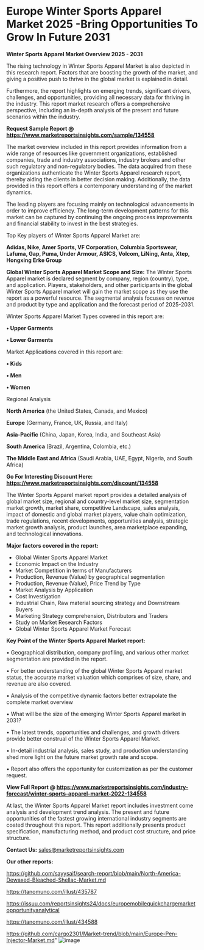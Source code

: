 # Europe Winter Sports Apparel Market 2025 -Bring Opportunities To Grow In Future 2031

<Strong> Winter Sports Apparel Market Overview 2025 - 2031</strong>

The rising technology in Winter Sports Apparel Market is also depicted in this research report. Factors that are boosting the growth of the market, and giving a positive push to thrive in the global market is explained in detail.

Furthermore, the report highlights on emerging trends, significant drivers, challenges, and opportunities, providing all necessary data for thriving in the industry. This report market research offers a comprehensive perspective, including an in-depth analysis of the present and future scenarios within the industry.

<strong>Request Sample Report @ <a href=https://www.marketreportsinsights.com/sample/134558>https://www.marketreportsinsights.com/sample/134558</a></strong>

The market overview included in this report provides information from a wide range of resources like government organizations, established companies, trade and industry associations, industry brokers and other such regulatory and non-regulatory bodies. The data acquired from these organizations authenticate the Winter Sports Apparel research report, thereby aiding the clients in better decision making. Additionally, the data provided in this report offers a contemporary understanding of the market dynamics.

The leading players are focusing mainly on technological advancements in order to improve efficiency. The long-term development patterns for this market can be captured by continuing the ongoing process improvements and financial stability to invest in the best strategies.

Top Key players of Winter Sports Apparel Market are:

<strong>Adidas, Nike, Amer Sports, VF Corporation, Columbia Sportswear, Lafuma, Gap, Puma, Under Armour, ASICS, Volcom, LiNing, Anta, Xtep, Hongxing Erke Group</strong>

<strong><b>Global Winter Sports Apparel Market Scope and Size:</b></strong>
The Winter Sports Apparel market is declared segment by company, region (country), type, and application. Players, stakeholders, and other participants in the global Winter Sports Apparel market will gain the market scope as they use the report as a powerful resource. The segmental analysis focuses on revenue and product by type and application and the forecast period of 2025-2031.

Winter Sports Apparel Market Types covered in this report are:

<strong>• Upper Garments

• Lower Garments</strong>

Market Applications covered in this report are:

<strong>• Kids

• Men

• Women</strong> 

Regional Analysis

<strong>North America</strong> (the United States, Canada, and Mexico)

<strong>Europe</strong> (Germany, France, UK, Russia, and Italy)

<strong>Asia-Pacific</strong> (China, Japan, Korea, India, and Southeast Asia)

<strong>South America</strong> (Brazil, Argentina, Colombia, etc.)

<strong>The Middle East and Africa</strong> (Saudi Arabia, UAE, Egypt, Nigeria, and South Africa)

<strong>Go For Interesting Discount Here: <a href=https://www.marketreportsinsights.com/discount/134558>https://www.marketreportsinsights.com/discount/134558</a></strong>

The Winter Sports Apparel market report provides a detailed analysis of global market size, regional and country-level market size, segmentation market growth, market share, competitive Landscape, sales analysis, impact of domestic and global market players, value chain optimization, trade regulations, recent developments, opportunities analysis, strategic market growth analysis, product launches, area marketplace expanding, and technological innovations.

<strong><b>Major factors covered in the report:</b></strong>
<ul>
  <li>Global Winter Sports Apparel Market </li>
  <li>Economic Impact on the Industry</li>
  <li>Market Competition in terms of Manufacturers</li>
  <li>Production, Revenue (Value) by geographical segmentation</li>
  <li>Production, Revenue (Value), Price Trend by Type</li>
  <li>Market Analysis by Application</li>
  <li>Cost Investigation</li>
  <li>Industrial Chain, Raw material sourcing strategy and Downstream Buyers</li>
  <li>Marketing Strategy comprehension, Distributors and Traders</li>
  <li>Study on Market Research Factors</li>
  <li>Global Winter Sports Apparel Market Forecast</li>
</ul>

<strong><b>Key Point of the Winter Sports Apparel Market report:</b></strong>

• Geographical distribution, company profiling, and various other market segmentation are provided in the report.

• For better understanding of the global Winter Sports Apparel market status, the accurate market valuation which comprises of size, share, and revenue are also covered.

• Analysis of the competitive dynamic factors better extrapolate the complete market overview

• What will be the size of the emerging Winter Sports Apparel market in 2031?

• The latest trends, opportunities and challenges, and growth drivers provide better construal of the Winter Sports Apparel Market.

• In-detail industrial analysis, sales study, and production understanding shed more light on the future market growth rate and scope.

• Report also offers the opportunity for customization as per the customer request.

<strong><b>View Full Report @ <a href=https://www.marketreportsinsights.com/industry-forecast/winter-sports-apparel-market-2022-134558>https://www.marketreportsinsights.com/industry-forecast/winter-sports-apparel-market-2022-134558</a></b></strong>


At last, the Winter Sports Apparel Market report includes investment come analysis and development trend analysis. The present and future opportunities of the fastest growing international industry segments are coated throughout this report. This report additionally presents product specification, manufacturing method, and product cost structure, and price structure.

<strong>Contact Us:</strong>
sales@marketreportsinsights.com

<strong>Our other reports:</strong>

<a href=https://github.com/sayysaif/search-report/blob/main/North-America-Dewaxed-Bleached-Shellac-Market.md>https://github.com/sayysaif/search-report/blob/main/North-America-Dewaxed-Bleached-Shellac-Market.md</a>

<a href=https://tanomuno.com/illust/435787>https://tanomuno.com/illust/435787</a>

<a href=https://issuu.com/reportsinsights24/docs/europemobilequickchargemarketopportunityanalytical>https://issuu.com/reportsinsights24/docs/europemobilequickchargemarketopportunityanalytical</a>

<a href=https://tanomuno.com/illust/434588>https://tanomuno.com/illust/434588</a>

<a href=https://github.com/cargo2301/Market-trend/blob/main/Europe-Pen-Injector-Market.md>https://github.com/cargo2301/Market-trend/blob/main/Europe-Pen-Injector-Market.md</a>"
![image](https://github.com/user-attachments/assets/2f355b7c-e84e-424a-86bf-469cc6b0a077)
